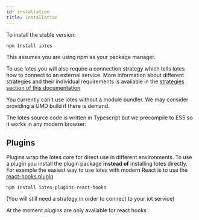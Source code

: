 ```yaml
---
id: installation
title: Installation
---
```

To install the stable version:

```
npm install iotes
```

This assumes you are using npm as your package manager.

To use Iotes you will also require a connection strategy which tells Iotes how to connect to an external service. More information about different strategies and their individual requirements is avaliable in the [strategies section of this documentation](../strategies/mqtt.md)

You currently can't use Iotes without a module bundler. We may consider providing a UMD build if there is demand.

The Iotes source code is written in Typescript but we precompile to ES5 so it works in any modern browser.

## Plugins

Plugins wrap the Iotes core for direct use in different environments. To use a plugin you install the plugin package **instead of** installing Iotes directly. For example the easiest way to use Iotes with modern React is to use the [react-hooks plugin](/docs/plugins/react-hooks)

```
npm install iotes-plugins-react-hooks
```

(You will still need a strategy in order to connect to your iot service)

At the moment plugins are only avaliable for react hooks 
